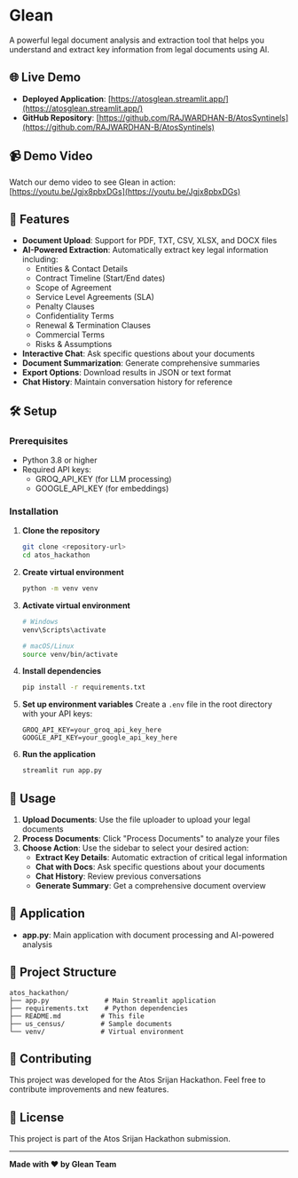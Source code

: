 # Glean

A powerful legal document analysis and extraction tool that helps you understand and extract key information from legal documents using AI.

## 🌐 Live Demo

- **Deployed Application**: [https://atosglean.streamlit.app/](https://atosglean.streamlit.app/)
- **GitHub Repository**: [https://github.com/RAJWARDHAN-B/AtosSyntinels](https://github.com/RAJWARDHAN-B/AtosSyntinels)

## 📹 Demo Video

Watch our demo video to see Glean in action: [https://youtu.be/Jgjx8pbxDGs](https://youtu.be/Jgjx8pbxDGs)


## 🚀 Features

- **Document Upload**: Support for PDF, TXT, CSV, XLSX, and DOCX files
- **AI-Powered Extraction**: Automatically extract key legal information including:
  - Entities & Contact Details
  - Contract Timeline (Start/End dates)
  - Scope of Agreement
  - Service Level Agreements (SLA)
  - Penalty Clauses
  - Confidentiality Terms
  - Renewal & Termination Clauses
  - Commercial Terms
  - Risks & Assumptions
- **Interactive Chat**: Ask specific questions about your documents
- **Document Summarization**: Generate comprehensive summaries
- **Export Options**: Download results in JSON or text format
- **Chat History**: Maintain conversation history for reference

## 🛠️ Setup

### Prerequisites
- Python 3.8 or higher
- Required API keys:
  - GROQ_API_KEY (for LLM processing)
  - GOOGLE_API_KEY (for embeddings)

### Installation

1. **Clone the repository**
   ```bash
   git clone <repository-url>
   cd atos_hackathon
   ```

2. **Create virtual environment**
   ```bash
   python -m venv venv
   ```

3. **Activate virtual environment**
   ```bash
   # Windows
   venv\Scripts\activate
   
   # macOS/Linux
   source venv/bin/activate
   ```

4. **Install dependencies**
   ```bash
   pip install -r requirements.txt
   ```

5. **Set up environment variables**
   Create a `.env` file in the root directory with your API keys:
   ```
   GROQ_API_KEY=your_groq_api_key_here
   GOOGLE_API_KEY=your_google_api_key_here
   ```

6. **Run the application**
   ```bash
   streamlit run app.py
   ```

## 📖 Usage

1. **Upload Documents**: Use the file uploader to upload your legal documents
2. **Process Documents**: Click "Process Documents" to analyze your files
3. **Choose Action**: Use the sidebar to select your desired action:
   - **Extract Key Details**: Automatic extraction of critical legal information
   - **Chat with Docs**: Ask specific questions about your documents
   - **Chat History**: Review previous conversations
   - **Generate Summary**: Get a comprehensive document overview

## 🔧 Application

- **app.py**: Main application with document processing and AI-powered analysis

## 📁 Project Structure

```
atos_hackathon/
├── app.py              # Main Streamlit application
├── requirements.txt    # Python dependencies
├── README.md          # This file
├── us_census/         # Sample documents
└── venv/              # Virtual environment
```

## 🤝 Contributing

This project was developed for the Atos Srijan Hackathon. Feel free to contribute improvements and new features.

## 📄 License

This project is part of the Atos Srijan Hackathon submission.

---

**Made with ❤ by Glean Team**

